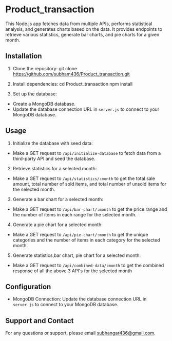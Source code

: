 # Product_transaction

This Node.js app fetches data from multiple APIs, performs statistical analysis, and generates charts based on the data. It provides endpoints to retrieve various statistics, generate bar charts, and pie charts for a given month.

## Installation

1. Clone the repository:
   git clone https://github.com/subham436/Product_transaction.git

2. Install dependencies:
cd Product_transaction
npm install


3. Set up the database:
- Create a MongoDB database.
- Update the database connection URL in `server.js` to connect to your MongoDB database.

## Usage

1. Initialize the database with seed data:
- Make a GET request to `/api/initialize-database` to fetch data from a third-party API and seed the database.

2. Retrieve statistics for a selected month:
- Make a GET request to `/api/statistics/:month` to get the total sale amount, total number of sold items, and total number of unsold items for the selected month.

3. Generate a bar chart for a selected month:
- Make a GET request to `/api/bar-chart/:month` to get the price range and the number of items in each range for the selected month.

4. Generate a pie chart for a selected month:
- Make a GET request to `/api/pie-chart/:month` to get the unique categories and the number of items in each category for the selected month.

5. Generate statistics,bar chart, pie chart for a selected month:
- Make a GET request to `/api/combined-data/:month` to get the combined response of all the above 3 API's for the selected month

## Configuration

- MongoDB Connection: Update the database connection URL in `server.js` to connect to your MongoDB database.

## Support and Contact

For any questions or support, please email subhangar436@gmail.com.
